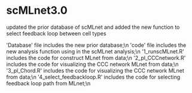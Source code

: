 # scMLnet3.0
updated the prior database of scMLnet and added the new function to select feedback loop between cell types 

'Database' file includes the new prior database;\n
'code' file includes the new analysis function using in the scMLnet analysis;\n
'1_runscMLnet.R' includes the code for construct MLnet from data;\n
'2_pl_CCCnetwork.R' includes the code for visualizing the CCC network MLnet from data;\n
'3_pl_Chord.R' includes the code for visualizing the CCC network MLnet from data;\n
'4_select_feedbackloop.R' includes the code for selecting feedback loop path from MLnet;\n

